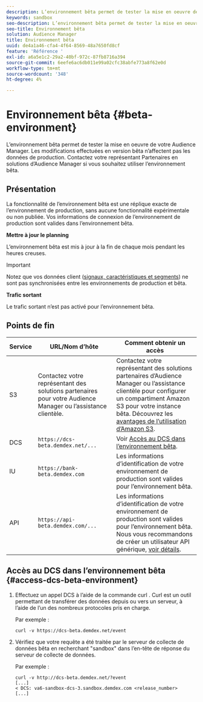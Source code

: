 ```yaml
---
description: L’environnement bêta permet de tester la mise en oeuvre de votre Audience Manager. Les modifications effectuées en version bêta n’affectent pas les données de production. Contactez votre représentant Partenaires en solutions d’Audience Manager si vous souhaitez utiliser l’environnement bêta.
keywords: sandbox
seo-description: L’environnement bêta permet de tester la mise en oeuvre de votre Audience Manager. Les modifications effectuées en version bêta n’affectent pas les données de production. Contactez votre représentant Partenaires en solutions d’Audience Manager si vous souhaitez utiliser l’environnement bêta.
seo-title: Environnement bêta
solution: Audience Manager
title: Environnement bêta
uuid: de4a1a46-cfa4-4f64-8569-48a7650fd8cf
feature: 'Référence '
exl-id: a6a5e1c2-29a2-40bf-972c-87fb8716a394
source-git-commit: 6eefe6ac6db011e99a02cfc38abfe773a8f62e0d
workflow-type: tm+mt
source-wordcount: '348'
ht-degree: 4%

---
```


# Environnement bêta {#beta-environment}

L’environnement bêta permet de tester la mise en oeuvre de votre Audience Manager. Les modifications effectuées en version bêta n’affectent pas les données de production. Contactez votre représentant Partenaires en solutions d’Audience Manager si vous souhaitez utiliser l’environnement bêta.

## Présentation

La fonctionnalité de l’environnement bêta est une réplique exacte de l’environnement de production, sans aucune fonctionnalité expérimentale ou non publiée. Vos informations de connexion de l’environnement de production sont valides dans l’environnement bêta.

**Mettre à jour le planning**

L’environnement bêta est mis à jour à la fin de chaque mois pendant les heures creuses.

>[!IMPORTANT]
>
>Notez que vos données client ([signaux, caractéristiques et segments](https://experienceleague.adobe.com/docs/audience-manager/user-guide/reference/signal-trait-segment.html?lang=en)) ne sont pas synchronisées entre les environnements de production et bêta.

**Trafic sortant**

Le trafic sortant n’est pas activé pour l’environnement bêta.

## Points de fin

| Service | URL/Nom d’hôte | Comment obtenir un accès |
|--- |--- | --- |
| S3 | Contactez votre représentant des solutions partenaires pour votre Audience Manager ou l’assistance clientèle. | Contactez votre représentant des solutions partenaires d’Audience Manager ou l’assistance clientèle pour configurer un compartiment Amazon S3 pour votre instance bêta. Découvrez les [avantages de l’utilisation d’Amazon S3](../reference/amazon-s3.md). |
| DCS | `https://dcs-beta.demdex.net/...` | Voir [Accès au DCS dans l’environnement bêta](../reference/beta-environment.md#access-dcs-beta-environment). |
| IU | `https://bank-beta.demdex.com` | Les informations d’identification de votre environnement de production sont valides pour l’environnement bêta. |
| API | `https://api-beta.demdex.com/...` | Les informations d’identification de votre environnement de production sont valides pour l’environnement bêta. Nous vous recommandons de créer un utilisateur API générique, [voir détails](../api/rest-api-main/aam-api-getting-started.md#requirements). |

## Accès au DCS dans l’environnement bêta {#access-dcs-beta-environment}

1. Effectuez un appel DCS à l’aide de la commande curl [](https://curl.haxx.se/docs/manpage.html). Curl est un outil permettant de transférer des données depuis ou vers un serveur, à l’aide de l’un des nombreux protocoles pris en charge.

   Par exemple :

   `curl -v https://dcs-beta.demdex.net/event`

1. Vérifiez que votre requête a été traitée par le serveur de collecte de données bêta en recherchant &quot;sandbox&quot; dans l’en-tête de réponse du serveur de collecte de données.

   Par exemple :

   ```
   curl -v http://dcs-beta.demdex.net/?event
   [...]
   < DCS: va6-sandbox-dcs-3.sandbox.demdex.com <release_number>
   [...]
   ```

<!--

1. Determine the load balancer's endpoint IP addresses.

   Run the `dig`  [command](https://en.wikipedia.org/wiki/Dig_(command)) to determine the IP address of the nearest load balancer. The `dig` command queries the Domain Name System and returns the name and IP addresses of the [!DNL Audience Manager] [!UICONTROL Data Collection Servers (DCS)].

   ```
   dig dcs-beta.demdex.net
   ...
   dcs-sandbox-1754093861.us-east-1.elb.amazonaws.com. 60 IN A 52.87.15.51
   dcs-sandbox-1754093861.us-east-1.elb.amazonaws.com. 60 IN A 50.16.150.8
   dcs-sandbox-1754093861.us-east-1.elb.amazonaws.com. 60 IN A 52.2.228.100
   ```

2. Using one of the addresses in the above table, add a static DNS entry in the [!DNL /etc/hosts] file.

   On Windows, modify [!DNL c:\WINDOWS\system32\drivers\etc\hosts].

   For example:

   [!DNL 52.87.15.51 *`samplepartner`*.demdex.net]

   >[!NOTE]
   >
   >The addresses change occasionally, so you must keep your [!DNL /etc/hosts] file up to date.

   Additionally, if you need to set up ID synchronization, you must add a similar entry for [!DNL dpm.demdex.net.]

   [!DNL 52.87.15.51 dpm.demdex.net]. 

3. Make a DCS call, using the `curl` [command](https://curl.haxx.se/docs/manpage.html). Curl is a tool to transfer data from or to a server, using one of many supported protocols.

   For example:

   [!DNL https://<domain>/event?product=camera] 

4. Verify that your request was served by the beta DCS by looking for "sandbox" in the DCS response header.

   For example:

   ```
   curl -v https://dcs-beta.demdex.net/?event
   [...]
   < DCS: va6-sandbox-dcs-3.sandbox.demdex.com <release_number>
   [...]
   ```

   -->
